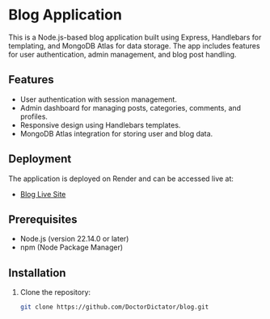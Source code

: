 # Blog Application

This is a Node.js-based blog application built using Express, Handlebars for templating, and MongoDB Atlas for data storage. The app includes features for user authentication, admin management, and blog post handling.

## Features
- User authentication with session management.
- Admin dashboard for managing posts, categories, comments, and profiles.
- Responsive design using Handlebars templates.
- MongoDB Atlas integration for storing user and blog data.

## Deployment
The application is deployed on Render and can be accessed live at:
- [Blog Live Site](https://blog-p7tp.onrender.com/)

## Prerequisites
- Node.js (version 22.14.0 or later)
- npm (Node Package Manager)

## Installation
1. Clone the repository:
   ```bash
   git clone https://github.com/DoctorDictator/blog.git
